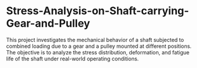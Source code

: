 # Stress-Analysis-on-Shaft-carrying-Gear-and-Pulley
This project investigates the mechanical behavior of a shaft subjected to combined loading due to a gear and a pulley mounted at different positions. The objective is to analyze the stress distribution, deformation, and fatigue life of the shaft under real-world operating conditions.
